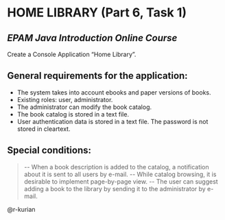 # HOME LIBRARY (Part 6, Task 1)
## _EPAM Java Introduction Online Course_

Create a Console Application “Home Library”.

## General requirements for the application:

- The system takes into account ebooks and paper versions of books.
- Existing roles: user, administrator.
- The administrator can modify the book catalog.
- The book catalog is stored in a text file.
- User authentication data is stored in a text file. The password is not stored in cleartext.

## Special conditions:

> -- When a book description is added to the catalog, a notification about it is sent to all users by e-mail.
> -- While catalog browsing, it is desirable to implement page-by-page view.
> -- The user can suggest adding a book to the library by sending it to the administrator by e-mail.

@r-kurian
